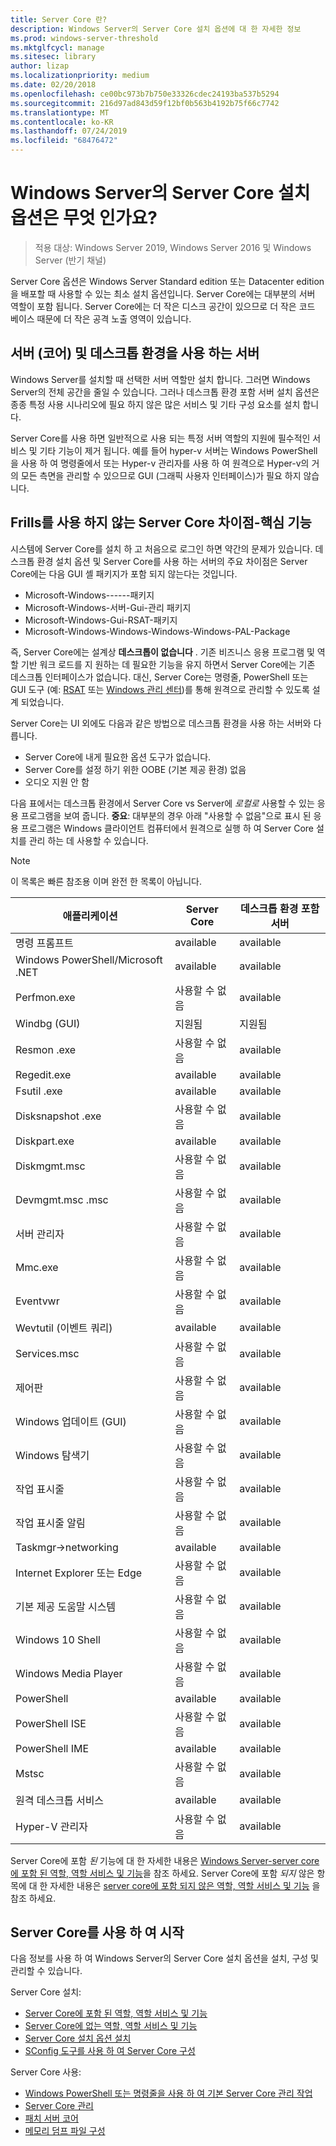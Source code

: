 ```yaml
---
title: Server Core 란?
description: Windows Server의 Server Core 설치 옵션에 대 한 자세한 정보
ms.prod: windows-server-threshold
ms.mktglfcycl: manage
ms.sitesec: library
author: lizap
ms.localizationpriority: medium
ms.date: 02/20/2018
ms.openlocfilehash: ce00bc973b7b750e33326cdec24193ba537b5294
ms.sourcegitcommit: 216d97ad843d59f12bf0b563b4192b75f66c7742
ms.translationtype: MT
ms.contentlocale: ko-KR
ms.lasthandoff: 07/24/2019
ms.locfileid: "68476472"
---
```

# <a name="what-is-the-server-core-installation-option-in-windows-server"></a>Windows Server의 Server Core 설치 옵션은 무엇 인가요?

> 적용 대상: Windows Server 2019, Windows Server 2016 및 Windows Server (반기 채널)

Server Core 옵션은 Windows Server Standard edition 또는 Datacenter edition을 배포할 때 사용할 수 있는 최소 설치 옵션입니다. Server Core에는 대부분의 서버 역할이 포함 됩니다. Server Core에는 더 작은 디스크 공간이 있으므로 더 작은 코드 베이스 때문에 더 작은 공격 노출 영역이 있습니다. 

## <a name="server-core-vs-server-with-desktop-experience"></a>서버 (코어) 및 데스크톱 환경을 사용 하는 서버 
Windows Server를 설치할 때 선택한 서버 역할만 설치 합니다. 그러면 Windows Server의 전체 공간을 줄일 수 있습니다. 그러나 데스크톱 환경 포함 서버 설치 옵션은 종종 특정 사용 시나리오에 필요 하지 않은 많은 서비스 및 기타 구성 요소를 설치 합니다. 

Server Core를 사용 하면 일반적으로 사용 되는 특정 서버 역할의 지원에 필수적인 서비스 및 기타 기능이 제거 됩니다. 예를 들어 hyper-v 서버는 Windows PowerShell을 사용 하 여 명령줄에서 또는 Hyper-v 관리자를 사용 하 여 원격으로 Hyper-v의 거의 모든 측면을 관리할 수 있으므로 GUI (그래픽 사용자 인터페이스)가 필요 하지 않습니다. 

## <a name="the-server-core-difference---core-capabilities-without-the-frills"></a>Frills를 사용 하지 않는 Server Core 차이점-핵심 기능
시스템에 Server Core를 설치 하 고 처음으로 로그인 하면 약간의 문제가 있습니다. 데스크톱 환경 설치 옵션 및 Server Core를 사용 하는 서버의 주요 차이점은 Server Core에는 다음 GUI 셸 패키지가 포함 되지 않는다는 것입니다.

- Microsoft-Windows------패키지
- Microsoft-Windows-서버-Gui-관리 패키지
- Microsoft-Windows-Gui-RSAT-패키지
- Microsoft-Windows-Windows-Windows-Windows-PAL-Package

즉, Server Core에는 설계상 **데스크톱이 없습니다** . 기존 비즈니스 응용 프로그램 및 역할 기반 워크 로드를 지 원하는 데 필요한 기능을 유지 하면서 Server Core에는 기존 데스크톱 인터페이스가 없습니다. 대신, Server Core는 명령줄, PowerShell 또는 GUI 도구 (예: [RSAT](../../remote/remote-server-administration-tools.md) 또는 [Windows 관리 센터](../../manage/windows-admin-center/overview.md))를 통해 원격으로 관리할 수 있도록 설계 되었습니다.

Server Core는 UI 외에도 다음과 같은 방법으로 데스크톱 환경을 사용 하는 서버와 다릅니다.

- Server Core에 내게 필요한 옵션 도구가 없습니다.
- Server Core를 설정 하기 위한 OOBE (기본 제공 환경) 없음
- 오디오 지원 안 함

다음 표에서는 데스크톱 환경에서 Server Core vs Server에 *로컬로* 사용할 수 있는 응용 프로그램을 보여 줍니다. **중요**: 대부분의 경우 아래 "사용할 수 없음"으로 표시 된 응용 프로그램은 Windows 클라이언트 컴퓨터에서 원격으로 실행 하 여 Server Core 설치를 관리 하는 데 사용할 수 있습니다.

> [!NOTE]
> 이 목록은 빠른 참조용 이며 완전 한 목록이 아닙니다.


| 애플리케이션                     | Server Core     | 데스크톱 환경 포함 서버 |
|------------------------------------|-----------------|--------------------------------|
| 명령 프롬프트                     | available       | available                      |
| Windows PowerShell/Microsoft .NET | available       | available                      |
| Perfmon.exe                        | 사용할 수 없음  | available                      |
| Windbg (GUI)                         | 지원됨       | 지원됨                      |
| Resmon .exe                         | 사용할 수 없음   | available                      |
| Regedit.exe                            | available       | available                      |
| Fsutil .exe                         | available       | available                      |
| Disksnapshot .exe                   | 사용할 수 없음   | available                      |
| Diskpart.exe                       | available       | available                      |
| Diskmgmt.msc                       | 사용할 수 없음   | available                      |
| Devmgmt.msc .msc                        | 사용할 수 없음   | available                      |
| 서버 관리자                     | 사용할 수 없음  | available                      |
| Mmc.exe                            | 사용할 수 없음   | available                      |
| Eventvwr                           | 사용할 수 없음  | available                      |
| Wevtutil (이벤트 쿼리)           | available       | available                      |
| Services.msc                       | 사용할 수 없음   | available                      |
| 제어판                      | 사용할 수 없음   | available                      |
| Windows 업데이트 (GUI)                 | 사용할 수 없음 | available                      |
| Windows 탐색기                   | 사용할 수 없음   | available                      |
| 작업 표시줄                            | 사용할 수 없음   | available                      |
| 작업 표시줄 알림              | 사용할 수 없음   | available                      |
| Taskmgr->networking                            | available       | available                      |
| Internet Explorer 또는 Edge          | 사용할 수 없음   | available                      |
| 기본 제공 도움말 시스템               | 사용할 수 없음   | available                      |
| Windows 10 Shell                   | 사용할 수 없음   | available                      |
| Windows Media Player               | 사용할 수 없음   | available                      |
| PowerShell                         | available       | available                      |
| PowerShell ISE                     | 사용할 수 없음   | available                      |
| PowerShell IME                     | available       | available                      |
| Mstsc                          | 사용할 수 없음   | available                      |
| 원격 데스크톱 서비스            | available       | available                      |
| Hyper-V 관리자                    | 사용할 수 없음  | available                      |


Server Core에 포함 *된* 기능에 대 한 자세한 내용은 [Windows Server-server core에 포함 된 역할, 역할 서비스 및 기능](server-core-roles-and-services.md)을 참조 하세요. Server Core에 포함 *되지* 않은 항목에 대 한 자세한 내용은 [server core에 포함 되지 않은 역할, 역할 서비스 및 기능](server-core-removed-roles.md) 을 참조 하세요.

## <a name="get-started-using-server-core"></a>Server Core를 사용 하 여 시작
다음 정보를 사용 하 여 Windows Server의 Server Core 설치 옵션을 설치, 구성 및 관리할 수 있습니다.

Server Core 설치: 
- [Server Core에 포함 된 역할, 역할 서비스 및 기능](server-core-roles-and-services.md)
- [Server Core에 없는 역할, 역할 서비스 및 기능](server-core-removed-roles.md)
- [Server Core 설치 옵션 설치](../../get-started/getting-started-with-server-core.md)
- [SConfig 도구를 사용 하 여 Server Core 구성](../../get-started/sconfig-on-ws2016.md)

Server Core 사용:
- [Windows PowerShell 또는 명령줄을 사용 하 여 기본 Server Core 관리 작업](server-core-administer.md)
- [Server Core 관리](server-core-manage.md)
- [패치 서버 코어](server-core-servicing.md)
- [메모리 덤프 파일 구성](server-core-memory-dump.md)